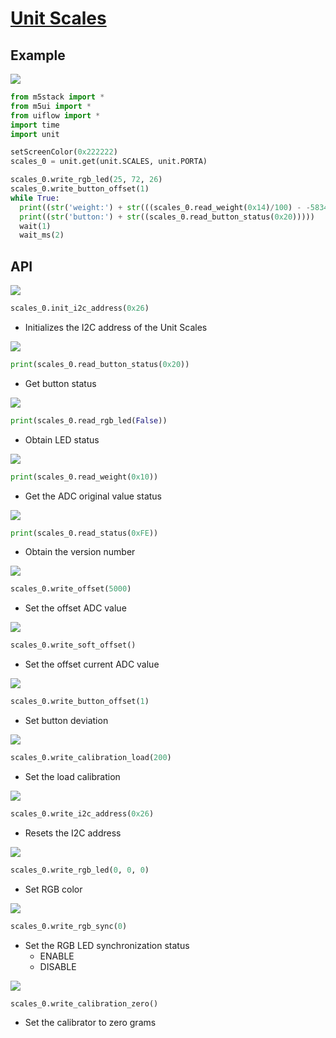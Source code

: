 # [Unit Scales](/en/unit/scales)

## Example

<img class="blockly_svg" src="https://m5stack.oss-cn-shenzhen.aliyuncs.com/resource/docs/static/assets/img/uiflow/blockly/unit/scales/uiflow_block_example.svg">

```python
from m5stack import *
from m5ui import *
from uiflow import *
import time
import unit

setScreenColor(0x222222)
scales_0 = unit.get(unit.SCALES, unit.PORTA)

scales_0.write_rgb_led(25, 72, 26)
scales_0.write_button_offset(1)
while True:
  print((str('weight:') + str(((scales_0.read_weight(0x14)/100) - -58344))))
  print((str('button:') + str((scales_0.read_button_status(0x20)))))
  wait(1)
  wait_ms(2)
```

## API

<img class="blockly_svg" src="https://m5stack.oss-cn-shenzhen.aliyuncs.com/resource/docs/static/assets/img/uiflow/blockly/unit/scales/uiflow_block_unit_scales_init_i2c.svg">

```python
scales_0.init_i2c_address(0x26)
```

- Initializes the I2C address of the Unit Scales

<img class="blockly_svg" src="https://m5stack.oss-cn-shenzhen.aliyuncs.com/resource/docs/static/assets/img/uiflow/blockly/unit/scales/uiflow_block_unit_scales_get_button.svg">

```python
print(scales_0.read_button_status(0x20))
```

- Get button status

<img class="blockly_svg" src="https://m5stack.oss-cn-shenzhen.aliyuncs.com/resource/docs/static/assets/img/uiflow/blockly/unit/scales/uiflow_block_unit_scales_get_led.svg">

```python
print(scales_0.read_rgb_led(False))
```

- Obtain LED status

<img class="blockly_svg" src="https://m5stack.oss-cn-shenzhen.aliyuncs.com/resource/docs/static/assets/img/uiflow/blockly/unit/scales/uiflow_block_unit_scales_get_scale.svg">

```python
print(scales_0.read_weight(0x10))
```

- Get the ADC original value status

<img class="blockly_svg" src="https://m5stack.oss-cn-shenzhen.aliyuncs.com/resource/docs/static/assets/img/uiflow/blockly/unit/scales/uiflow_block_unit_scales_get_status.svg">

```python
print(scales_0.read_status(0xFE))
```

- Obtain the version number

<img class="blockly_svg" src="https://m5stack.oss-cn-shenzhen.aliyuncs.com/resource/docs/static/assets/img/uiflow/blockly/unit/scales/uiflow_block_unit_scales_set_adc.svg">

```python
scales_0.write_offset(5000)
```

- Set the offset ADC value

<img class="blockly_svg" src="https://m5stack.oss-cn-shenzhen.aliyuncs.com/resource/docs/static/assets/img/uiflow/blockly/unit/scales/uiflow_block_unit_scales_set_adc_offset.svg">

```python
scales_0.write_soft_offset()
```

- Set the offset current ADC value

<img class="blockly_svg" src="https://m5stack.oss-cn-shenzhen.aliyuncs.com/resource/docs/static/assets/img/uiflow/blockly/unit/scales/uiflow_block_unit_scales_set_button_offset.svg">

```python
scales_0.write_button_offset(1)
```

- Set button deviation

<img class="blockly_svg" src="https://m5stack.oss-cn-shenzhen.aliyuncs.com/resource/docs/static/assets/img/uiflow/blockly/unit/scales/uiflow_block_unit_scales_set_calibration.svg">

```python
scales_0.write_calibration_load(200)
```

- Set the load calibration

<img class="blockly_svg" src="https://m5stack.oss-cn-shenzhen.aliyuncs.com/resource/docs/static/assets/img/uiflow/blockly/unit/scales/uiflow_block_unit_scales_set_i2c.svg">

```python
scales_0.write_i2c_address(0x26)
```

- Resets the I2C address

<img class="blockly_svg" src="https://m5stack.oss-cn-shenzhen.aliyuncs.com/resource/docs/static/assets/img/uiflow/blockly/unit/scales/uiflow_block_unit_scales_set_rgb.svg">

```python
scales_0.write_rgb_led(0, 0, 0)
```

- Set RGB color

<img class="blockly_svg" src="https://m5stack.oss-cn-shenzhen.aliyuncs.com/resource/docs/static/assets/img/uiflow/blockly/unit/scales/uiflow_block_unit_scales_set_rgb_sync.svg">

```python
scales_0.write_rgb_sync(0)
```

- Set the RGB LED synchronization status
  - ENABLE
  - DISABLE 

<img class="blockly_svg" src="https://m5stack.oss-cn-shenzhen.aliyuncs.com/resource/docs/static/assets/img/uiflow/blockly/unit/scales/uiflow_block_unit_scales_set_zero.svg">

```python
scales_0.write_calibration_zero()
```

- Set the calibrator to zero grams


